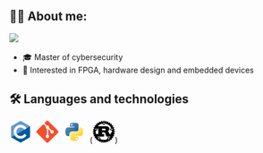 ## 👨‍💻 About me:

<img src="https://komarev.com/ghpvc/?username=defermelowie&style=flat"/>

- 🎓 Master of cybersecurity
- 🔭 Interested in FPGA, hardware design and embedded devices

## 🛠️ Languages and technologies

<div>
  <img src="https://github.com/devicons/devicon/blob/master/icons/c/c-original.svg" title="C" width="40" height="40"/>&nbsp
  <img src="https://github.com/devicons/devicon/blob/master/icons/git/git-original.svg" title="git" width="40" height="40"/>&nbsp
  <img src="https://github.com/devicons/devicon/blob/master/icons/python/python-original.svg" title="python" width="40" height="40"/>&nbsp
  (<img src="https://github.com/devicons/devicon/blob/master/icons/rust/rust-plain.svg" title="rust" width="40" height="40"/>)&nbsp
</div>

